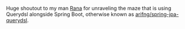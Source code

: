 Huge shoutout to my man [Rana](https://www.linkedin.com/in/arifng) for unraveling the maze that is using Querydsl alongside Spring Boot, otherwise known as [arifng/spring-jpa-querydsl](https://github.com/arifng/spring-jpa-querydsl).
